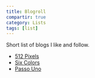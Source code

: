 ```yaml
---
title: Blogroll
compartir: true
category: Lists
tags: [list]
---
```

Short list of blogs I like and follow.

- [512 Pixels](https://512pixels.net/)
- [Six Colors](https://sixcolors.com/)
- [Passo Uno](https://passo.uno/)
